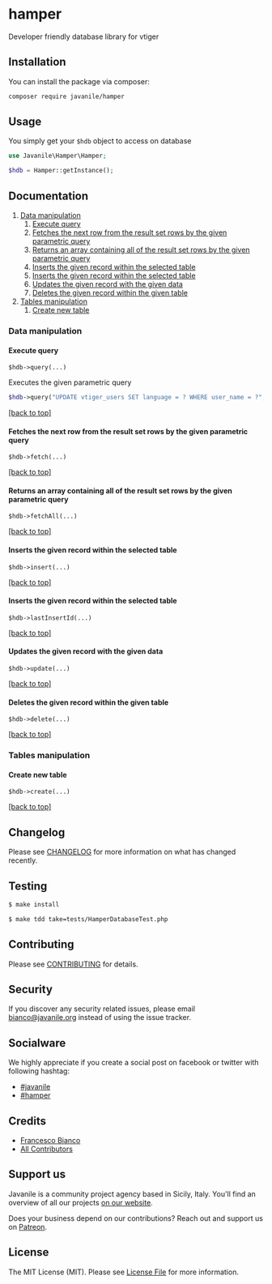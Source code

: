 # hamper

Developer friendly database library for vtiger

## Installation

You can install the package via composer:

```bash
composer require javanile/hamper
```

## Usage

You simply get your `$hdb` object to access on database

```php
use Javanile\Hamper\Hamper;

$hdb = Hamper::getInstance();
```

## Documentation

1. [Data manipulation](#Data-manipulation)
    1. [Execute query](#Execute-query)
    1. [Fetches the next row from the result set rows by the given parametric query](#Fetches-the-next-row-from-the-result-set-rows-by-the-given-parametric-query)
    1. [Returns an array containing all of the result set rows by the given parametric query](#Returns-an-array-containing-all-of-the-result-set-rows-by-the-given-parametric-query)
    1. [Inserts the given record within the selected table](#Inserts-the-given-record-within-the-selected-table)
    1. [Inserts the given record within the selected table](#Inserts-the-given-record-within-the-selected-table)
    1. [Updates the given record with the given data](#Updates-the-given-record-with-the-given-data)
    1. [Deletes the given record within the given table](#Deletes-the-given-record-within-the-given-table)
1. [Tables manipulation](#Tables-manipulation)
    1. [Create new table](#Create-new-table)


### Data manipulation
#### Execute query

`$hdb->query(...)`

Executes the given parametric query

```php
$hdb->query("UPDATE vtiger_users SET language = ? WHERE user_name = ?", ["en_us", "admin"])
```

[[back to top]](#Documentation)

#### Fetches the next row from the result set rows by the given parametric query

`$hdb->fetch(...)`



[[back to top]](#Documentation)

#### Returns an array containing all of the result set rows by the given parametric query

`$hdb->fetchAll(...)`



[[back to top]](#Documentation)

#### Inserts the given record within the selected table

`$hdb->insert(...)`



[[back to top]](#Documentation)

#### Inserts the given record within the selected table

`$hdb->lastInsertId(...)`



[[back to top]](#Documentation)

#### Updates the given record with the given data

`$hdb->update(...)`



[[back to top]](#Documentation)

#### Deletes the given record within the given table

`$hdb->delete(...)`



[[back to top]](#Documentation)

### Tables manipulation
#### Create new table

`$hdb->create(...)`



[[back to top]](#Documentation)



## Changelog

Please see [CHANGELOG](CHANGELOG.md) for more information on what has changed recently.

## Testing

```bash
$ make install
```

```bash
$ make tdd take=tests/HamperDatabaseTest.php 
```

## Contributing

Please see [CONTRIBUTING](CONTRIBUTING.md) for details.

## Security

If you discover any security related issues, please email bianco@javanile.org instead of using the issue tracker.

## Socialware

We highly appreciate if you create a social post on facebook or twitter with following hashtag:

- [#javanile](#Socialware)
- [#hamper](#Socialware)

## Credits

- [Francesco Bianco](https://github.com/francescobianco)
- [All Contributors](../../contributors) 

## Support us

Javanile is a community project agency based in Sicily, Italy. 
You'll find an overview of all our projects [on our website](https://www.javanile.org).

Does your business depend on our contributions? Reach out and support us on [Patreon](https://www.patreon.com/javanile). 

## License

The MIT License (MIT). Please see [License File](LICENSE.md) for more information.
